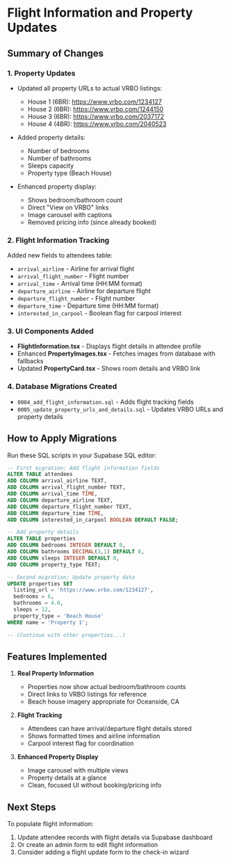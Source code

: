 # Flight Information and Property Updates

## Summary of Changes

### 1. Property Updates
- Updated all property URLs to actual VRBO listings:
  - House 1 (6BR): https://www.vrbo.com/1234127
  - House 2 (6BR): https://www.vrbo.com/1244150
  - House 3 (6BR): https://www.vrbo.com/2037172
  - House 4 (4BR): https://www.vrbo.com/2040523

- Added property details:
  - Number of bedrooms
  - Number of bathrooms  
  - Sleeps capacity
  - Property type (Beach House)

- Enhanced property display:
  - Shows bedroom/bathroom count
  - Direct "View on VRBO" links
  - Image carousel with captions
  - Removed pricing info (since already booked)

### 2. Flight Information Tracking
Added new fields to attendees table:
- `arrival_airline` - Airline for arrival flight
- `arrival_flight_number` - Flight number
- `arrival_time` - Arrival time (HH:MM format)
- `departure_airline` - Airline for departure flight
- `departure_flight_number` - Flight number  
- `departure_time` - Departure time (HH:MM format)
- `interested_in_carpool` - Boolean flag for carpool interest

### 3. UI Components Added
- **FlightInformation.tsx** - Displays flight details in attendee profile
- Enhanced **PropertyImages.tsx** - Fetches images from database with fallbacks
- Updated **PropertyCard.tsx** - Shows room details and VRBO link

### 4. Database Migrations Created
- `0004_add_flight_information.sql` - Adds flight tracking fields
- `0005_update_property_urls_and_details.sql` - Updates VRBO URLs and property details

## How to Apply Migrations

Run these SQL scripts in your Supabase SQL editor:

```sql
-- First migration: Add flight information fields
ALTER TABLE attendees 
ADD COLUMN arrival_airline TEXT,
ADD COLUMN arrival_flight_number TEXT,
ADD COLUMN arrival_time TIME,
ADD COLUMN departure_airline TEXT,
ADD COLUMN departure_flight_number TEXT,
ADD COLUMN departure_time TIME,
ADD COLUMN interested_in_carpool BOOLEAN DEFAULT FALSE;

-- Add property details
ALTER TABLE properties
ADD COLUMN bedrooms INTEGER DEFAULT 0,
ADD COLUMN bathrooms DECIMAL(3,1) DEFAULT 0,
ADD COLUMN sleeps INTEGER DEFAULT 0,
ADD COLUMN property_type TEXT;

-- Second migration: Update property data
UPDATE properties SET 
  listing_url = 'https://www.vrbo.com/1234127',
  bedrooms = 6,
  bathrooms = 4.0,
  sleeps = 12,
  property_type = 'Beach House'
WHERE name = 'Property 1';

-- (Continue with other properties...)
```

## Features Implemented

1. **Real Property Information**
   - Properties now show actual bedroom/bathroom counts
   - Direct links to VRBO listings for reference
   - Beach house imagery appropriate for Oceanside, CA

2. **Flight Tracking**
   - Attendees can have arrival/departure flight details stored
   - Shows formatted times and airline information
   - Carpool interest flag for coordination

3. **Enhanced Property Display**
   - Image carousel with multiple views
   - Property details at a glance
   - Clean, focused UI without booking/pricing info

## Next Steps

To populate flight information:
1. Update attendee records with flight details via Supabase dashboard
2. Or create an admin form to edit flight information
3. Consider adding a flight update form to the check-in wizard